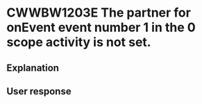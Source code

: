 # CWWBW1203E The partner for onEvent event number 1 in the 0 scope activity is not set.

## Explanation

## User response